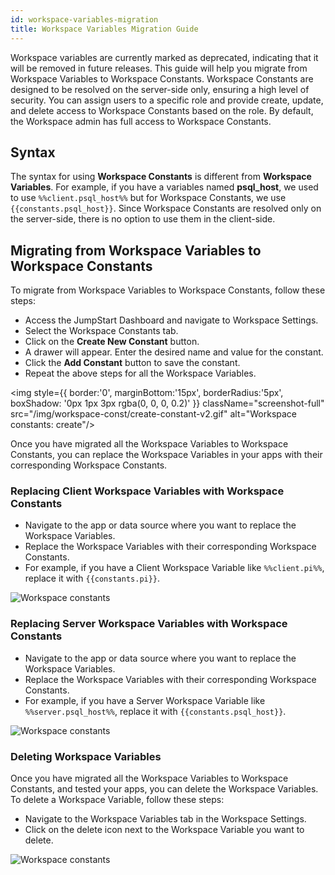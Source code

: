 ```yaml
---
id: workspace-variables-migration
title: Workspace Variables Migration Guide
---
```



Workspace variables are currently marked as deprecated, indicating that it will be removed in future releases. This guide will help you migrate from Workspace Variables to Workspace Constants. Workspace Constants are designed to be resolved on the server-side only, ensuring a high level of security. You can assign users to a specific role and provide create, update, and delete access to Workspace Constants based on the role. By default, the Workspace admin has full access to Workspace Constants.


## Syntax

The syntax for using **Workspace Constants** is different from **Workspace Variables**. For example, if you have a variables named **psql_host**, we used to use `%%client.psql_host%%` but for Workspace Constants, we use `{{constants.psql_host}}`. Since Workspace Constants are resolved only on the server-side, there is no option to use them in the client-side.

## Migrating from Workspace Variables to Workspace Constants

To migrate from Workspace Variables to Workspace Constants, follow these steps:

- Access the JumpStart Dashboard and navigate to Workspace Settings.
- Select the Workspace Constants tab.
- Click on the **Create New Constant** button.
- A drawer will appear. Enter the desired name and value for the constant.
- Click the **Add Constant** button to save the constant.
- Repeat the above steps for all the Workspace Variables.

<div style={{textAlign: 'center'}}>
    
<img style={{ border:'0', marginBottom:'15px', borderRadius:'5px', boxShadow: '0px 1px 3px rgba(0, 0, 0, 0.2)' }} className="screenshot-full" src="/img/workspace-const/create-constant-v2.gif" alt="Workspace constants: create"/>
    
</div>

Once you have migrated all the Workspace Variables to Workspace Constants, you can replace the Workspace Variables in your apps with their corresponding Workspace Constants.

### Replacing Client Workspace Variables with Workspace Constants

- Navigate to the app or data source where you want to replace the Workspace Variables.
- Replace the Workspace Variables with their corresponding Workspace Constants.
- For example, if you have a Client Workspace Variable like `%%client.pi%%`, replace it with `{{constants.pi}}`.

<div style={{textAlign: 'center'}}>
<img style={{ border:'0', marginBottom:'15px', borderRadius:'5px', boxShadow: '0px 1px 3px rgba(0, 0, 0, 0.2)' }} className="screenshot-full" src="/img/workspace-const/client-side-variable.gif" alt="Workspace constants"/>
</div>

### Replacing Server Workspace Variables with Workspace Constants
- Navigate to the app or data source where you want to replace the Workspace Variables.
- Replace the Workspace Variables with their corresponding Workspace Constants.
- For example, if you have a Server Workspace Variable like `%%server.psql_host%%`, replace it with `{{constants.psql_host}}`.

<div style={{textAlign: 'center'}}>
<img style={{ border:'0', marginBottom:'15px', borderRadius:'5px', boxShadow: '0px 1px 3px rgba(0, 0, 0, 0.2)' }} className="screenshot-full" src="/img/workspace-const/server-side-variable.gif" alt="Workspace constants"/>
</div>


### Deleting Workspace Variables

Once you have migrated all the Workspace Variables to Workspace Constants, and tested your apps, you can delete the Workspace Variables. To delete a Workspace Variable, follow these steps:

- Navigate to the Workspace Variables tab in the Workspace Settings.
- Click on the delete icon next to the Workspace Variable you want to delete.

<div style={{textAlign: 'center'}}>
<img style={{ border:'0', marginBottom:'15px', borderRadius:'5px', boxShadow: '0px 1px 3px rgba(0, 0, 0, 0.2)' }} className="screenshot-full" src="/img/workspace-const/delete-variable.gif" alt="Workspace constants"/>
</div>